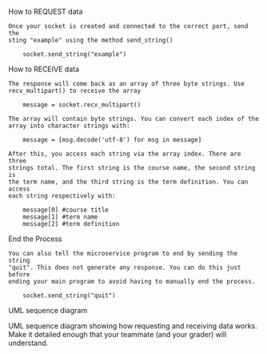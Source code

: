 How to REQUEST data

    Once your socket is created and connected to the correct port, send the 
    sting "example" using the method send_string()
    
        socket.send_string("example") 

How to RECEIVE data

    The response will come back as an array of three byte strings. Use 
    recv_multipart() to receive the array

        message = socket.recv_multipart()

    The array will contain byte strings. You can convert each index of the 
    array into character strings with:

        message = [msg.decode('utf-8') for msg in message]

    After this, you access each string via the array index. There are three 
    strings total. The first string is the course name, the second string is 
    the term name, and the third string is the term definition. You can access 
    each string respectively with:

        message[0] #course title
        message[1] #term name
        message[2] #term definition

End the Process

    You can also tell the microservice program to end by sending the string 
    "quit". This does not generate any response. You can do this just before 
    ending your main program to avoid having to manually end the process.

        socket.send_string("quit") 


UML sequence diagram


UML sequence diagram showing how requesting and receiving data works. Make it 
detailed enough that your teammate (and your grader) will understand.